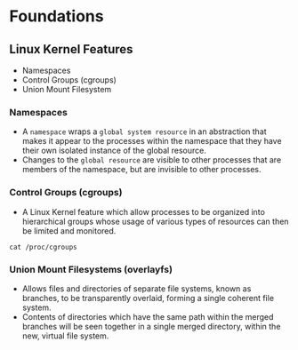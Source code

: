 # Foundations

## Linux Kernel Features

- Namespaces
- Control Groups (cgroups)
- Union Mount Filesystem

### Namespaces

- A `namespace` wraps a `global system resource` in an abstraction that makes it appear to the processes within the namespace that they have their own isolated instance of the global resource.
- Changes to the `global resource` are visible to other processes that are members of the namespace, but are invisible to other processes.

### Control Groups (cgroups)

- A Linux Kernel feature which allow processes to be organized into hierarchical groups whose usage of various types of resources can then be limited and monitored.

```shell
cat /proc/cgroups
```

### Union Mount Filesystems (overlayfs)

- Allows files and directories of separate file systems, known as branches, to be transparently overlaid, forming a single coherent file system.
- Contents of directories which have the same path within the merged branches will be seen together in a single merged directory, within the new, virtual file system.
